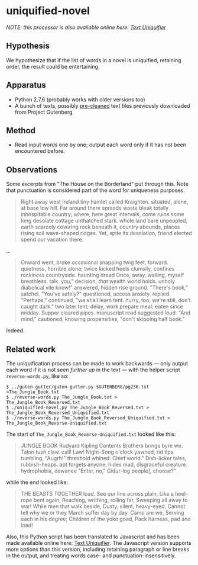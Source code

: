 uniquified-novel
================

_NOTE: this processor is also available online here: [Text Uniquifier](http://catseye.tc/installation/Text_Uniquifier)_

Hypothesis
----------

We hypothesize that if the list of words in a novel is uniquified, retaining
order, the result could be entertaining.

Apparatus
---------

*   Python 2.7.6 (probably works with older versions too)
*   A bunch of texts, possibly [pre-cleaned](../guten-gutter) text files
    previously downloaded from Project Gutenberg

Method
------

*   Read input words one by one; output each word only if it has not been
    encountered before.

Observations
------------

Some excerpts from "The House on the Borderland" put through this.  Note that
punctuation is considered part of the word for uniqueness purposes.

> Right away west Ireland tiny hamlet called Kraighten. situated, alone, at
> base low hill. Far around there spreads waste bleak totally inhospitable
> country; where, here great intervals, come ruins some long desolate cottage
> unthatched stark. whole land bare unpeopled, earth scarcely covering rock
> beneath it, country abounds, places rising soil wave-shaped ridges.
> Yet, spite its desolation, friend elected spend our vacation there.

...

> Onward went, broke occasional snapping twig feet, forward. quietness,
> horrible alone; twice kicked heels clumsily, confines rockiness countryside.
> haunting dread Once, away, wailing, myself breathless. talk. you," decision,
> _that_ wealth world holds. unholy diabolical vile know!" answered, hidden
> rise ground. "There's book," satchel. "You've safely?" questioned, access
> anxiety. replied. "Perhaps," continued, "we shall learn tent. hurry, too;
> we're still, don't caught dark." two later tent; delay, work prepare meal;
> eaten since midday. Supper cleared pipes. manuscript read suggested loud.
> "And mind," cautioned, knowing propensities, "don't skipping half book."

Indeed.

Related work
------------

The uniquification process can be made to work backwards — only output each
word if it is not seen _further up_ in the text — with the helper script
`reverse-words.py`, like so:

    $ ../guten-gutter/guten-gutter.py $GUTENBERG/pg236.txt >The_Jungle_Book.txt
    $ ./reverse-words.py The_Jungle_Book.txt > The_Jungle_Book_Reversed.txt 
    $ ./uniquified-novel.py The_Jungle_Book_Reversed.txt > The_Jungle_Book_Reversed_Uniquified.txt
    $ ./reverse-words.py The_Jungle_Book_Reversed_Uniquified.txt > The_Jungle_Book_Reverse-Uniquified.txt

The start of `The_Jungle_Book_Reverse-Uniquified.txt` looked like this:

> JUNGLE BOOK Rudyard Kipling Contents Brothers brings byre we. Talon tush claw.
> call! Law! Night-Song o'clock yawned, rid tips. tumbling, "Augrh!" threshold
> whined: Chief world." Dish-licker tales, rubbish-heaps. apt forgets anyone,
> hides mad, disgraceful creature. hydrophobia, dewanee "Enter, no," Gidur-log
> people], choose?"

while the end looked like:

> THE BEASTS TOGETHER load. See our line across plain, Like a heel-rope bent
> again, Reaching, writhing, rolling far, Sweeping all away to war! While men
> that walk beside, Dusty, silent, heavy-eyed, Cannot tell why we or they
> March suffer day by day. Camp are we, Serving each in his degree; Children
> of the yoke goad, Pack harness, pad and load! 

Also, this Python script has been translated to Javascript and has been made
available online here: [Text Uniquifier](http://catseye.tc/installation/Text_Uniquifier).
The Javascript version supports more options than this version, including
retaining paragraph or line breaks in the output, and treating words
case- and punctuation-insensitively.
